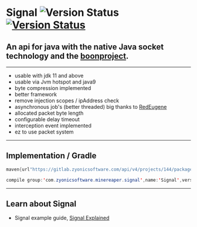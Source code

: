 # Signal ![Version Status ](https://img.shields.io/badge/JDK-11-red?style=for-the-badge) [![Version Status ](https://img.shields.io/badge/RELEASE-v0.8.2-blue?style=for-the-badge)](https://gitlab.zyonicsoftware.com/mint9976/Signal/-/packages)

## An api for java with the native Java socket technology and the [boonproject](https://github.com/boonproject/boon).

________________________________________

- usable with jdk 11 and above
- usable via Jvm hotspot and java9
- byte compression implemented
- better framework
- remove injection scopes / ipAddress check
- asynchronous job's (better threaded) big thanks to [RedEugene](https://github.com/mintUI9976/RedEugene)
- allocated packet byte length
- configurable delay timeout
- interception event implemented
- ez to use packet system

________________________________________

## Implementation / Gradle

````java
maven{url"https://gitlab.zyonicsoftware.com/api/v4/projects/144/packages/maven"}   
````

````java
compile group:'com.zyonicsoftware.minereaper.signal',name:'Signal',version:'v0.8.0'
````

________________________________________

## Learn about Signal

- Signal example
  guide, [Signal Explained](https://gitlab.zyonicsoftware.com/mint9976/Signal/-/tree/master/src/main/java/com/zyonicsoftware/minereaper/signal/example)



